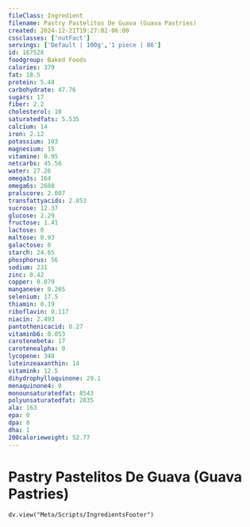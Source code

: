 ```yaml
---
fileClass: Ingredient
filename: Pastry Pastelitos De Guava (Guava Pastries)
created: 2024-12-21T19:27:02-06:00
cssclasses: ['nutFact']
servings: ['Default | 100g','1 piece | 86']
id: 167528
foodgroup: Baked Foods
calories: 379
fat: 18.5
protein: 5.48
carbohydrate: 47.76
sugars: 17
fiber: 2.2
cholesterol: 10
saturatedfats: 5.535
calcium: 14
iron: 2.12
potassium: 103
magnesium: 15
vitamine: 0.95
netcarbs: 45.56
water: 27.26
omega3s: 164
omega6s: 2688
pralscore: 2.007
transfattyacids: 2.853
sucrose: 12.37
glucose: 2.29
fructose: 1.41
lactose: 0
maltose: 0.93
galactose: 0
starch: 24.65
phosphorus: 56
sodium: 231
zinc: 0.42
copper: 0.079
manganese: 0.265
selenium: 17.5
thiamin: 0.19
riboflavin: 0.117
niacin: 2.493
pantothenicacid: 0.27
vitaminb6: 0.053
carotenebeta: 17
carotenealpha: 0
lycopene: 348
luteinzeaxanthin: 14
vitamink: 12.5
dihydrophylloquinone: 29.1
menaquinone4: 0
monounsaturatedfat: 8543
polyunsaturatedfat: 2835
ala: 163
epa: 0
dpa: 0
dha: 1
200calorieweight: 52.77
---
```


# Pastry Pastelitos De Guava (Guava Pastries)

```dataviewjs
dv.view("Meta/Scripts/IngredientsFooter")
```